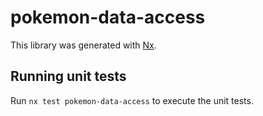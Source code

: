 # pokemon-data-access

This library was generated with [Nx](https://nx.dev).

## Running unit tests

Run `nx test pokemon-data-access` to execute the unit tests.
